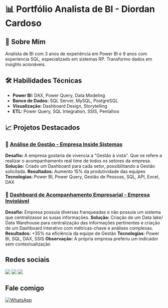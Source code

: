 # 📊 Portfólio Analista de BI - Diordan Cardoso

## 👋 Sobre Mim
Analista de BI com 3 anos de experiência em Power BI e 9 anos com experiencia SQL, especializado em sistemas RP. Transformo dados em insights acionáveis.

## 🛠️ Habilidades Técnicas
- **Power BI:** DAX, Power Query, Data Modeling
- **Banco de Dados:** SQL Server, MySQL, PostgreSQL
- **Visualização:** Dashboard Design, Storytelling
- **ETL:** Power Query, SQL Integration, SSIS, Pentahoo

## 📈 Projetos Destacados

### 🎯 [Análise de Gestão - Empresa Inside Sistemas](projetos/analise-gestao-inside/)
**Desafio:** A empresa gostaria de vivencia a "Gestão à vista". Que se refere a realizar o acompanhamento real time de todos os setores da empresa.
**Solução:** Criado um Dashboard para cada setor, possibilitando a Gestão solicitada.
**Resultados:** Aumento 15% da produtividade das equipes
**Tecnologias:** Power BI, Power Query, Gestão de Pessoas, SQL, API, Excel, DAX


### 🎯 [Dashboard de Acompanhamento Empresarial - Empresa Inviolável](projetos/dashboard-inviolavel/)
**Desafio:** Empresa possuía diversas franqueadas e não possuía um sistema que centralizasse as susas informações.
**Solução:** Criação de um Data lake/ Data Warehouse para centralização das informações pertinentes e criação de um Dashboard interativo com métricas-chave e análises complexas.
**Resultados:** +35% na eficiência da equipe de Gestão
**Tecnologias:** Power BI, SQL, DAX, SSIS
**Observação:** A própria empresa preferiu um indicador sem contextualização

 
## Redes sociais
 
<div> 
  <a href="https://instagram.com/diordan.cardoso" target="_blank"><img src="https://img.shields.io/badge/-Instagram-%23E4405F?style=for-the-badge&logo=instagram&logoColor=white" target="_blank"></a>
  <a href = "mailto:diordantrabalhos@gmail.com"><img src="https://img.shields.io/badge/-Gmail-%23333?style=for-the-badge&logo=gmail&logoColor=white" target="_blank"></a>
  <a href="https://www.linkedin.com/in/diordan-cardoso-0bb6b11aa" target="_blank"><img src="https://img.shields.io/badge/-LinkedIn-%230077B5?style=for-the-badge&logo=linkedin&logoColor=white" target="_blank"></a> 

 ## Fale comigo
 
  [![WhatsApp](https://img.shields.io/badge/WhatsApp-Fale_Comigo-25D366?style=for-the-badge&logo=whatsapp&logoColor=white)](https://wa.me/5545999116925?text=Olá!+Vi+seu+portfólio+no+GitHub+e+gostaria+de+conversar+sobre+um+projeto+Power+BI)

</div>
